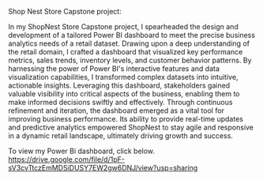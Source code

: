 Shop Nest Store Capstone project:

In my ShopNest Store Capstone project, I spearheaded the design and development of a tailored Power BI dashboard to meet the precise business analytics needs of a retail dataset. Drawing upon a deep understanding of the retail domain, I crafted a dashboard that visualized key performance metrics, sales trends, inventory levels, and customer behavior patterns. By harnessing the power of Power BI's interactive features and data visualization capabilities, I transformed complex datasets into intuitive, actionable insights. Leveraging this dashboard, stakeholders gained valuable visibility into critical aspects of the business, enabling them to make informed decisions swiftly and effectively. Through continuous refinement and iteration, the dashboard emerged as a vital tool for improving business performance. Its ability to provide real-time updates and predictive analytics empowered ShopNest to stay agile and responsive in a dynamic retail landscape, ultimately driving growth and success.

To view my Power Bi dashboard, click below.
https://drive.google.com/file/d/1pF-sV3cvTtczEmMDSiDUSY7EW2gw6DNJ/view?usp=sharing
